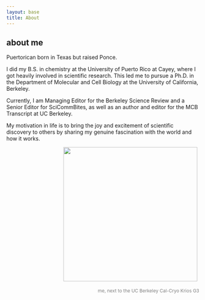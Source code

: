 ```yaml
---
layout: base
title: About
---
```


## about me

Puertorican born in Texas but raised Ponce.

I did my B.S. in chemistry at the University of Puerto Rico at Cayey, where I got heavily involved in scientific research. This led me to pursue a Ph.D. in the Department of Molecular and Cell Biology at the University of California, Berkeley.

Currently, I am Managing Editor for the Berkeley Science Review and a Senior Editor for SciCommBites, as well as an author and editor for the MCB Transcript at UC Berkeley.

My motivation in life is to bring the joy and excitement of scientific discovery to others by sharing my genuine fascination with the world and how it works.

<div style="text-align: right;">
  <img src="https://hltorresvera.github.io/assets/images/me.jpg" width="350" style="padding: 0px 5px 5px 5px;">
  <p style="font-size: 12px; color: gray;">me, next to the UC Berkeley Cal-Cryo Krios G3</p>
</div>

